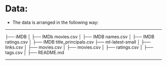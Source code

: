 # Data:

 - The data is arranged in the following way:
 
---------
  ├── iMDB
  │   ├── IMDb movies.csv
  │   ├── IMDB names.csv
  │   ├── IMDB ratings.csv
  │   ├── IMDB title_principals.csv
  ├── ml-latest-small
  │   ├── links.csv
  │   ├── movies.csv
  │   ├── movies.csv
  │   ├── ratings.csv
  │   ├── tags.csv
  │   ├── README.md
  
---------
